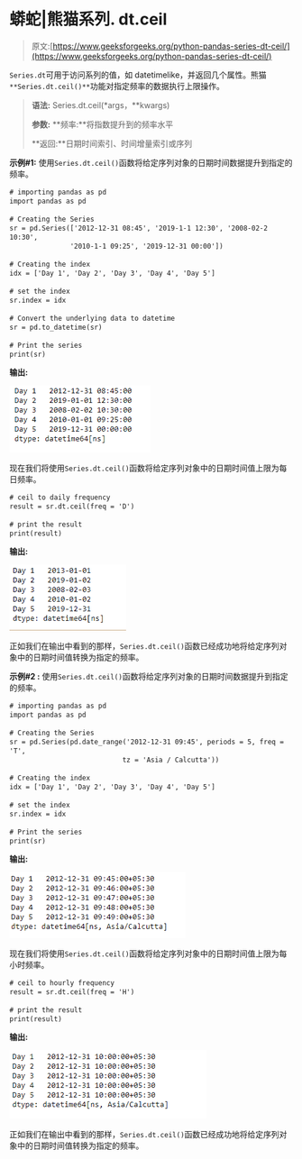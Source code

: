 # 蟒蛇|熊猫系列. dt.ceil

> 原文:[https://www.geeksforgeeks.org/python-pandas-series-dt-ceil/](https://www.geeksforgeeks.org/python-pandas-series-dt-ceil/)

`Series.dt`可用于访问系列的值，如 datetimelike，并返回几个属性。熊猫 `**Series.dt.ceil()**`功能对指定频率的数据执行上限操作。

> **语法:** Series.dt.ceil(*args，**kwargs)
> 
> **参数:**
> **频率:**将指数提升到的频率水平
> 
> **返回:**日期时间索引、时间增量索引或序列

**示例#1:** 使用`Series.dt.ceil()`函数将给定序列对象的日期时间数据提升到指定的频率。

```
# importing pandas as pd
import pandas as pd

# Creating the Series
sr = pd.Series(['2012-12-31 08:45', '2019-1-1 12:30', '2008-02-2 10:30',
               '2010-1-1 09:25', '2019-12-31 00:00'])

# Creating the index
idx = ['Day 1', 'Day 2', 'Day 3', 'Day 4', 'Day 5']

# set the index
sr.index = idx

# Convert the underlying data to datetime 
sr = pd.to_datetime(sr)

# Print the series
print(sr)
```

**输出:**

![](img/b894302059abf4db9ded8fe3e0dfccdb.png)

现在我们将使用`Series.dt.ceil()`函数将给定序列对象中的日期时间值上限为每日频率。

```
# ceil to daily frequency
result = sr.dt.ceil(freq = 'D')

# print the result
print(result)
```

**输出:**

![](img/0abb414b42ecac179434c1d185829c73.png)

正如我们在输出中看到的那样，`Series.dt.ceil()`函数已经成功地将给定序列对象中的日期时间值转换为指定的频率。

**示例#2 :** 使用`Series.dt.ceil()`函数将给定序列对象的日期时间数据提升到指定的频率。

```
# importing pandas as pd
import pandas as pd

# Creating the Series
sr = pd.Series(pd.date_range('2012-12-31 09:45', periods = 5, freq = 'T',
                            tz = 'Asia / Calcutta'))

# Creating the index
idx = ['Day 1', 'Day 2', 'Day 3', 'Day 4', 'Day 5']

# set the index
sr.index = idx

# Print the series
print(sr)
```

**输出:**

![](img/51ab4112e9736d7032083ecf48b919a1.png)

现在我们将使用`Series.dt.ceil()`函数将给定序列对象中的日期时间值上限为每小时频率。

```
# ceil to hourly frequency
result = sr.dt.ceil(freq = 'H')

# print the result
print(result)
```

**输出:**

![](img/807758c48e13c498843266d7f36ebc2c.png)

正如我们在输出中看到的那样，`Series.dt.ceil()`函数已经成功地将给定序列对象中的日期时间值转换为指定的频率。